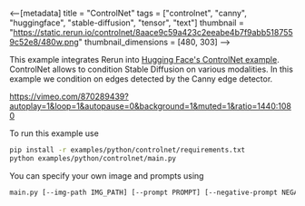 <--[metadata]
title = "ControlNet"
tags = ["controlnet", "canny", "huggingface", "stable-diffusion", "tensor", "text"]
thumbnail = "https://static.rerun.io/controlnet/8aace9c59a423c2eeabe4b7f9abb5187559c52e8/480w.png"
thumbnail_dimensions = [480, 303]
-->


This example integrates Rerun into [Hugging Face's ControlNet example](https://huggingface.co/docs/diffusers/using-diffusers/controlnet#controlnet). ControlNet allows to condition Stable Diffusion on various modalities. In this example we condition on edges detected by the Canny edge detector.

https://vimeo.com/870289439?autoplay=1&loop=1&autopause=0&background=1&muted=1&ratio=1440:1080

To run this example use
```bash
pip install -r examples/python/controlnet/requirements.txt
python examples/python/controlnet/main.py
```

You can specify your own image and prompts using
```bash
main.py [--img-path IMG_PATH] [--prompt PROMPT] [--negative-prompt NEGATIVE_PROMPT]
```